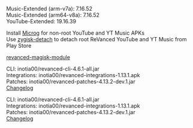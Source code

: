 Music-Extended (arm-v7a): 7.16.52  
Music-Extended (arm64-v8a): 7.16.52  
YouTube-Extended: 19.16.39  

Install [Microg](https://github.com/ReVanced/GmsCore/releases) for non-root YouTube and YT Music APKs  
Use [zygisk-detach](https://github.com/j-hc/zygisk-detach) to detach root ReVanced YouTube and YT Music from Play Store  

[revanced-magisk-module](https://github.com/j-hc/revanced-magisk-module)
  
CLI: inotia00/revanced-cli-4.6.1-all.jar  
Integrations: inotia00/revanced-integrations-1.13.1.apk  
Patches: inotia00/revanced-patches-4.13.2-dev.1.jar  
[Changelog](https://github.com/inotia00/revanced-patches/releases/tag/v4.13.2-dev.1)

CLI: inotia00/revanced-cli-4.6.1-all.jar  
Integrations: inotia00/revanced-integrations-1.13.1.apk  
Patches: inotia00/revanced-patches-4.13.2-dev.1.jar  
[Changelog](https://github.com/inotia00/revanced-patches/releases/tag/v4.13.2-dev.1)  

